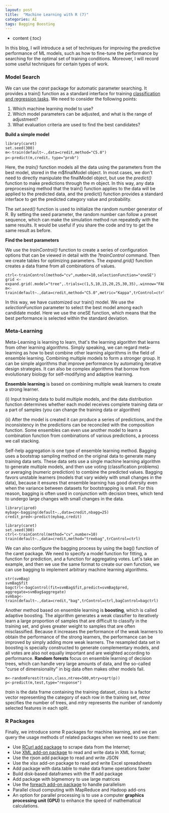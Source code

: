 ```yaml
---
layout: post
title:  "Machine Learning with R (7)"
categories: AI
tags: Bagging Boosting
--- 
```


* content
{:toc}  

In this blog, I will introduce a set of techniques for improving the predictive performance of ML models, such as how to fine-tune the performance by searching for the optimal set of training conditions. Moreover, I will record some useful techniques for certain types of work. 




### **Model Search** 

We can use the *caret* package for automatic parameter searching. It provides a train() function as a standard interface for training [classification and regression tasks](https://caret.r-forge.r-project.org/modelList.html). We need to consider the following points: 

1. Which machine learning model to use?
2. Which model parameters can be adjusted, and what is the range of adjustment?
3. What evaluation criteria are used to find the best candidates?

**Build a simple model**

```
library(caret)
set.seed(300)
m<-train(default~.,data=credit,method="C5.0")
p<-predict(m,credit，type="prob")
```
Here, the *train()* function models all the data using the parameters from the best model, stored in the m$finalModel object. In most cases, we don't need to directly manipulate the finalModel object, but use the *predict()* function to make predictions through the m object. In this way, any data preprocessing method that the train() function applies to the data will be applied to the predicted data, and the predict() function provides a standard interface to get the predicted category value and probability.

The *set.seed()* function is used to initialize the random number generator of R. By setting the seed parameter, the random number can follow a preset sequence, which can make the simulation method run repeatedly with the same results. It would be useful if you share the code and try to get the same result as before.

**Find the best parameters**

We use the *trainControl()* function to create a series of configuration options that can be viewed in detail with the *?trainControl* command. Then we create tables for optimizing parameters. The *expand.grid()* function creates a data frame from all combinations of values.

```
ctrl<-trainControl(method="cv",number=10,selectionFunction="oneSE")
grid <- expand.grid(.model="tree",.trials=c(1,5,10,15,20,25,30,35),.winnow="FALSE")
m<-train(default~.,data=credit,method="C5.0",metric="Kappa",trControl=ctrl,tuneGrid=grid)
```
In this way, we have customized our train() model. We use the *selectionFunction* parameter to select the best model among each candidate model. Here we use the oneSE function, which means that the best performance is selected within the standard deviation.

### **Meta-Learning**

Meta-Learning is learning to learn, that's the learning algorithm that learns from other learning algorithms. Simply speaking, we can regard meta-learning as how to best combine other learning algorithms in the field of ensemble learning. Combining multiple models to form a stronger group. It can be simple algorithms that improve performance by automating iterative design strategies. It can also be complex algorithms that borrow from evolutionary biology for self-modifying and adaptive learning.

**Ensemble learning** is based on combining multiple weak learners to create a strong learner.

(i) Input training data to build multiple models, and the data distribution function determines whether each model receives complete training data or a part of samples (you can change the training data or algorithm)

(ii) After the model is created it can produce a series of predictions, and the inconsistency in the predictions can be reconciled with the composition function. Some ensembles can even use another model to learn a combination function from combinations of various predictions, a process we call stacking.

Self-help aggregation is one type of ensemble learning method. Bagging uses a bootstrap sampling method on the original data to generate many training data sets. These data sets use a single machine learning algorithm to generate multiple models, and then use voting (classification problems) or averaging (numeric prediction) to combine the predicted values. Bagging favors unstable learners (models that vary widely with small changes in the data), because it ensures that ensemble learning has good diversity even when the variance between datasets for bootstrapping is small. For this reason, bagging is often used in conjunction with decision trees, which tend to undergo large changes with small changes in the data.

```
library(ipred)
mybag<-bagging(default~.,data=credit,nbagg=25)
credit_pred<-predict(mybag,credit)

library(caret)
set.seed(300)
ctrl<-trainControl(method="cv",number=10)
train(default~.,data=credit,method="treebag",trControl=ctrl)
```

We can also configure the bagging process by using the bag() function of the caret package. We need to specify a model function for fitting, a function for prediction, and a function for aggregating votes. Let's take an example, and then we use the same format to create our own function, we can use bagging to implement arbitrary machine learning algorithms.

```
str(svmBag)
svmBag$fit
bagctrl<-bagControl(fit=svmBag$fit,predict=svmBag$pred, aggregate=svmBag$aggregate)
svmbag<-train(default~.,data=credit,"bag",trControl=ctrl,bagControl=bagctrl)
```

Another method based on ensemble learning is **boosting**, which is called adaptive boosting. The algorithm generates a weak classifier to iteratively learn a large proportion of samples that are difficult to classify in the training set, and gives greater weight to samples that are often misclassified. Because it increases the performance of the weak learners to obtain the performance of the strong learners, the performance can be improved by simply adding more weak learners. The resampled data set in boosting is specially constructed to generate complementary models, and all votes are also not equally important and are weighted according to performance. **Random forests** focus on ensemble learning of decision trees, which can handle very large amounts of data, and the so-called "curse of dimensionality" in big data often makes other models fail.

```
m<-randomForest(train,class,ntree=500,mtry=sqrt(p))
p<-predict(m,test,type="response")
```
*train* is the data frame containing the training dataset, *class* is a factor vector representing the category of each row in the training set, *ntree* specifies the number of trees, and *mtry* represents the number of randomly selected features in each split.

### **R Packages**

Finally, we introduce some R packages for machine learning, and we can query the usage methods of related packages when we need to use them:

* Use [RCurl add package](http://ww.omegahat.org/RCurl) to scrape data from the Internet;
* Use [XML add-on package](http://www.omegahat.org/RSXML) to read and write data in XML format;
* Use the rjson add package to read and write JSON
* Use the xlsx add-on package to read and write Excel spreadsheets
* Add package with data.table to make data frame operations faster
* Build disk-based dataframes with the ff add package
* Add package with bigmemory to use large matrices
* Use the [foreach add-on package](http://www.revolutionanalytics.com/) to handle parallelism
* Parallel cloud computing with MapReduce and Hadoop add-ons
* An option for parallel processing is to use a computer **graphics processing unit (GPU)** to enhance the speed of mathematical calculations. 